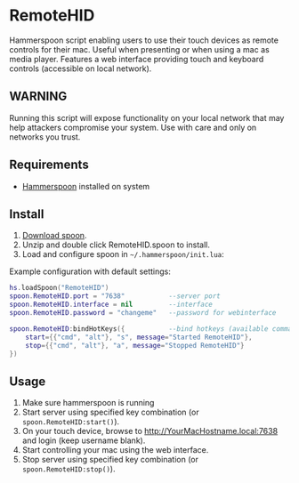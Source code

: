 # RemoteHID

Hammerspoon script enabling users to use their touch devices as remote controls for their mac. Useful when presenting or when using a mac as media player. Features a web interface providing touch and keyboard controls (accessible on local network).  

## WARNING

Running this script will expose functionality on your local network that may help attackers compromise your system. Use with care and only on networks you trust.  

## Requirements

- [Hammerspoon](https://www.hammerspoon.org) installed on system

## Install

1. [Download spoon](https://github.com/thomasverweij/remotehid/blob/master/RemoteHID.spoon.zip).
2. Unzip and double click RemoteHID.spoon to install.
3. Load and configure spoon in `~/.hammerspoon/init.lua`:

Example configuration with default settings:

```lua
hs.loadSpoon("RemoteHID")
spoon.RemoteHID.port = "7638"           --server port
spoon.RemoteHID.interface = nil         --interface
spoon.RemoteHID.password = "changeme"   --password for webinterface

spoon.RemoteHID:bindHotKeys({           --bind hotkeys (available commands: start, stop):
    start={{"cmd", "alt"}, "s", message="Started RemoteHID"},
    stop={{"cmd", "alt"}, "a", message="Stopped RemoteHID"}
})
```

## Usage

1. Make sure hammerspoon is running
2. Start server using specified key combination (or `spoon.RemoteHID:start()`).
3. On your touch device, browse to http://YourMacHostname.local:7638 and login (keep username blank).
4. Start controlling your mac using the web interface.
5. Stop server using specified key combination (or `spoon.RemoteHID:stop()`).

